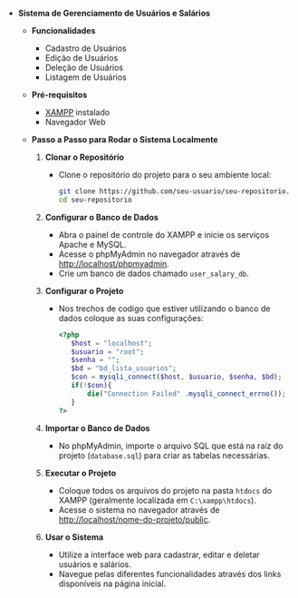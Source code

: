 - **Sistema de Gerenciamento de Usuários e Salários**
  - **Funcionalidades**
    - Cadastro de Usuários
    - Edição de Usuários
    - Deleção de Usuários
    - Listagem de Usuários

  - **Pré-requisitos**
    - [XAMPP](https://www.apachefriends.org/index.html) instalado
    - Navegador Web

  - **Passo a Passo para Rodar o Sistema Localmente**
    1. **Clonar o Repositório**
       - Clone o repositório do projeto para o seu ambiente local:
         ```bash
         git clone https://github.com/seu-usuario/seu-repositorio.git
         cd seu-repositorio
         ```

    2. **Configurar o Banco de Dados**
       - Abra o painel de controle do XAMPP e inicie os serviços Apache e MySQL.
       - Acesse o phpMyAdmin no navegador através de [http://localhost/phpmyadmin](http://localhost/phpmyadmin).
       - Crie um banco de dados chamado `user_salary_db`.

    3. **Configurar o Projeto**
       - Nos trechos de codigo que estiver utilizando o banco de dados coloque as suas configurações:
         ```php
         <?php
            $host = "localhost";
            $usuario = "root";
            $senha = "";
            $bd = "bd_lista_usuarios";
            $con = mysqli_connect($host, $usuario, $senha, $bd);
            if(!$con){
                die("Connection Failed" .mysqli_connect_errno());
            }
         ?>
         ```

    4. **Importar o Banco de Dados**
       - No phpMyAdmin, importe o arquivo SQL que está na raiz do projeto (`database.sql`) para criar as tabelas necessárias.

    5. **Executar o Projeto**
       - Coloque todos os arquivos do projeto na pasta `htdocs` do XAMPP (geralmente localizada em `C:\xampp\htdocs`).
       - Acesse o sistema no navegador através de [http://localhost/nome-do-projeto/public](http://localhost/nome-do-projeto/public).

    6. **Usar o Sistema**
       - Utilize a interface web para cadastrar, editar e deletar usuários e salários.
       - Navegue pelas diferentes funcionalidades através dos links disponíveis na página inicial.
